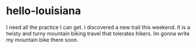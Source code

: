 # hello-louisiana
I need all the practice I can get.
I discovered a new trail this weekend. It is 
a twisty and turny mountain biking travel that
tolerates hikers. Im gonna write my mountain bike
there soon.
